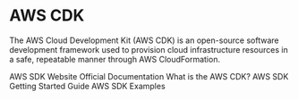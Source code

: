 # AWS CDK

The AWS Cloud Development Kit (AWS CDK) is an open-source software development framework used to provision cloud infrastructure resources in a safe, repeatable manner through AWS CloudFormation.

<BadgeLink badgeText='Official Website' colorScheme='blue' href='https://aws.amazon.com/cdk/'>AWS SDK Website</BadgeLink>
<BadgeLink badgeText='Official Documentation' colorScheme='blue' href='https://docs.aws.amazon.com/cdk/index.html'>Official Documentation</BadgeLink>
<BadgeLink badgeText='AWS CDK Explained' colorScheme='blue' href='https://docs.aws.amazon.com/cdk/v2/guide/home.html'>What is the AWS CDK?</BadgeLink>
<BadgeLink badgeText='Getting Started Guide' colorScheme='blue' href='https://docs.aws.amazon.com/cdk/v2/guide/getting_started.html'>AWS SDK Getting Started Guide</BadgeLink>
<BadgeLink badgeText='AWS CDK Examples' colorScheme='blue' href='https://github.com/aws-samples/aws-cdk-examples'>AWS SDK Examples</BadgeLink>
